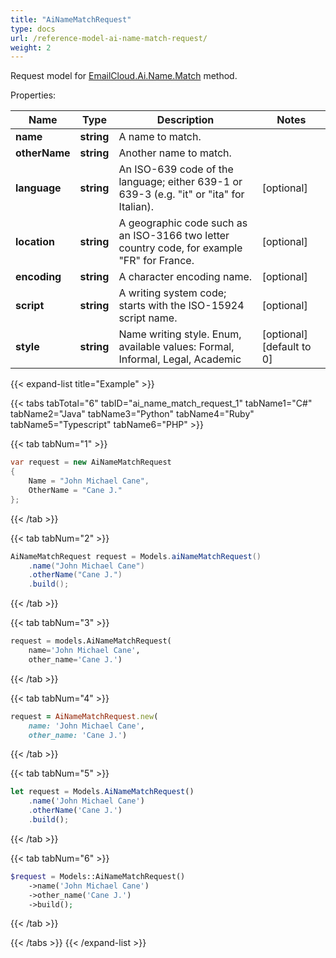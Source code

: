 ```yaml
---
title: "AiNameMatchRequest"
type: docs
url: /reference-model-ai-name-match-request/
weight: 2
---
```


Request model for [EmailCloud.Ai.Name.Match](/email/reference-ai-name-api/#match) method.

Properties:

Name | Type | Description | Notes
---- | ---- | ----------- | -----
**name** |**string**|A name to match. |
**otherName** |**string**|Another name to match. |
**language** |**string**|An ISO-639 code of the language; either 639-1 or 639-3 (e.g. \"it\" or \"ita\" for Italian).              |[optional] 
**location** |**string**|A geographic code such as an ISO-3166 two letter country code, for example \"FR\" for France.              |[optional] 
**encoding** |**string**|A character encoding name. |[optional] 
**script** |**string**|A writing system code; starts with the ISO-15924 script name. |[optional] 
**style** |**string**|Name writing style. Enum, available values: Formal, Informal, Legal, Academic |[optional] [default to 0]

{{< expand-list title="Example" >}}

{{< tabs tabTotal="6" tabID="ai_name_match_request_1" tabName1="C#" tabName2="Java" tabName3="Python" tabName4="Ruby" tabName5="Typescript" tabName6="PHP" >}}

{{< tab tabNum="1" >}}

```csharp
var request = new AiNameMatchRequest
{ 
    Name = "John Michael Cane",
    OtherName = "Cane J."
};
```

{{< /tab >}}

{{< tab tabNum="2" >}}

```java
AiNameMatchRequest request = Models.aiNameMatchRequest()
    .name("John Michael Cane")
    .otherName("Cane J.")
    .build();
```

{{< /tab >}}

{{< tab tabNum="3" >}}

```python
request = models.AiNameMatchRequest(
    name='John Michael Cane',
    other_name='Cane J.')
```

{{< /tab >}}

{{< tab tabNum="4" >}}

```ruby
request = AiNameMatchRequest.new(
    name: 'John Michael Cane',
    other_name: 'Cane J.')
```

{{< /tab >}}

{{< tab tabNum="5" >}}

```typescript
let request = Models.AiNameMatchRequest()
    .name('John Michael Cane')
    .otherName('Cane J.')
    .build();
```

{{< /tab >}}

{{< tab tabNum="6" >}}

```php
$request = Models::AiNameMatchRequest()
    ->name('John Michael Cane')
    ->other_name('Cane J.')
    ->build();
```

{{< /tab >}}

{{< /tabs >}}
{{< /expand-list >}}

